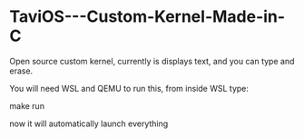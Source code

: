 # TaviOS---Custom-Kernel-Made-in-C
Open source custom kernel, currently is displays text, and you can type and erase.

You will need WSL and QEMU to run this,
from inside WSL type:

make run

now it will automatically launch everything
